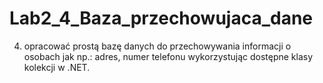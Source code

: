 # Lab2_4_Baza_przechowujaca_dane
4. opracować prostą bazę danych do przechowywania informacji o osobach jak np.: adres, numer telefonu wykorzystując dostępne klasy kolekcji w .NET.
